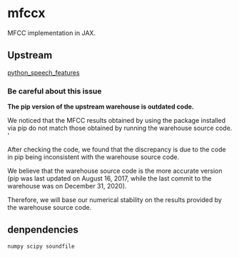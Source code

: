 # mfccx

MFCC implementation in JAX. 

## Upstream

[python_speech_features](https://github.com/jameslyons/python_speech_features)

### Be careful about this issue

**The pip version of the upstream warehouse is outdated code.**

We noticed that the MFCC results obtained by using the package installed via pip do not match those obtained by running the warehouse source code. '

After checking the code, we found that the discrepancy is due to the code in pip being inconsistent with the warehouse source code. 

We believe that the warehouse source code is the more accurate version (pip was last updated on August 16, 2017, while the last commit to the warehouse was on December 31, 2020). 

Therefore, we will base our numerical stability on the results provided by the warehouse source code.

## denpendencies
`numpy scipy soundfile`